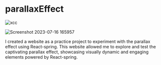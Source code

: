 # parallaxEffect

![xcc](https://github.com/jojowiriya2/Aiopen/assets/56081251/7e425f54-edcc-4cf9-a6f0-b526fa94cff1)

![Screenshot 2023-07-16 165957](https://github.com/jojowiriya2/Aiopen/assets/56081251/f2863399-2edf-4e61-ba8b-06955b1348d3)

I created a website as a practice project to experiment with the parallax effect using React-spring. This website allowed me to explore and test the captivating parallax effect, showcasing visually dynamic and engaging elements powered by React-spring.
